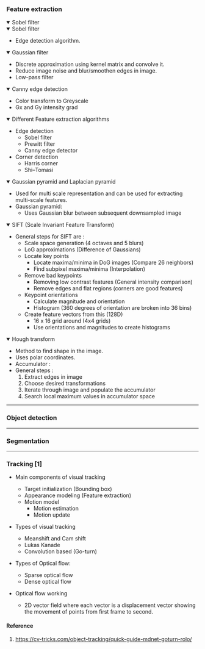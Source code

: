 
### Feature extraction

<details open>
  <summary> Sobel filter </summary>
 
</details>

<details open>
  <summary> Sobel filter </summary>
    
 * Edge detection algorithm.

</details>

<details open>
  <summary> Gaussian filter </summary>
 
 * Discrete approximation using kernel matrix and convolve it. 
 * Reduce image noise and blur/smoothen edges in image.
 * Low-pass filter
</details>


<details open>
  <summary> Canny edge detection </summary>
 
  * Color transform to Greyscale
  * Gx and Gy intensity grad
 
</details>



<details open>
  <summary> Different Feature extraction algorithms </summary>
 
  * Edge detection
    * Sobel filter
    * Prewitt filter  
    * Canny edge detector
  * Corner detection
    * Harris corner
    * Shi–Tomasi
 
 </details>

<details open>
  <summary> Gaussian pyramid and Laplacian pyramid </summary>

  * Used for multi scale representation and can be used for extracting multi-scale features.
  * Gaussian pyramid:
    * Uses Gaussian blur between subsequent downsampled image
 
</details>
 
<details open>
  <summary> SIFT (Scale Invariant Feature Transform)  </summary>
 
  * General steps for SIFT are :
    * Scale space generation (4 octaves and 5 blurs)
    * LoG approximations (Difference of Gaussians)
    * Locate key points 
        * Locate maxima/minima in DoG images (Compare 26 neighbors)
        * Find subpixel maxima/minima (Interpolation)
    * Remove bad keypoints
      * Removing low contrast features (General intensity comparison)
      * Remove edges and flat regions (corners are good features)
    * Keypoint orientations
      * Calculate magnitude and orientation
      * Histogram (360 degrees of orientation are broken into 36 bins)
    * Create feature vectors from this (128D)
      * 16 x 16 grid around (4x4 grids)
      * Use orientations and magnitudes to create histograms
  
</details>

<details open>
  <summary> Hough transform </summary>

  * Method to find shape in the image.
  * Uses polar coordinates. 
  * Accumulator : 
  * General steps :
    1. Extract edges in image
    2. Choose desired transformations
    3. Iterate through image and populate the accumulator 
    4. Search local maximum values in accumulator space 
 
</details>


--------------
### Object detection

--------------
### Segmentation

--------------
### Tracking [1]

* Main components of visual tracking
  * Target initialization (Bounding box)
  * Appearance modeling (Feature extraction)
  * Motion model 
    * Motion estimation
    * Motion update

* Types of visual tracking
  * Meanshift and Cam shift 
  * Lukas Kanade 
  * Convolution based (Go-turn)

* Types of Optical flow:
  * Sparse optical flow
  * Dense optical flow   

* Optical flow working
  *  2D vector field where each vector is a displacement vector showing the movement of points from first frame to second.


#### Reference
1. https://cv-tricks.com/object-tracking/quick-guide-mdnet-goturn-rolo/





